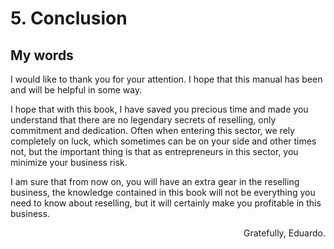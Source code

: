 # 5. Conclusion

## My words
I would like to thank you for your attention. I hope that this manual has been and will be helpful in some way.

I hope that with this book, I have saved you precious time and made you understand that there are no legendary secrets of reselling, only commitment and dedication. Often when entering this sector, we rely completely on luck, which sometimes can be on your side and other times not, but the important thing is that as entrepreneurs in this sector, you minimize your business risk.

I am sure that from now on, you will have an extra gear in the reselling business, the knowledge contained in this book will not be everything you need to know about reselling, but it will certainly make you profitable in this business.

<div style="text-align: right"> Gratefully, Eduardo.</div>
